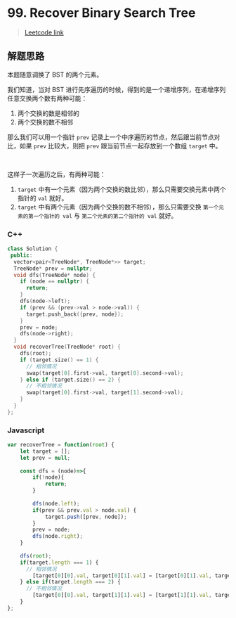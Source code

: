 # 99. Recover Binary Search Tree

> [Leetcode link](https://leetcode.com/problems/recover-binary-search-tree/)



## 解题思路

本题随意调换了 BST 的两个元素。

我们知道，当对 BST 进行先序遍历的时候，得到的是一个递增序列，在递增序列任意交换两个数有两种可能：

1. 两个交换的数是相邻的
2. 两个交换的数不相邻

那么我们可以用一个指针 `prev` 记录上一个中序遍历的节点，然后跟当前节点对比，如果 `prev` 比较大，则把 `prev` 跟当前节点一起存放到一个数组 `target` 中。

<br />

这样子一次遍历之后，有两种可能：

1. `target` 中有一个元素（因为两个交换的数比邻），那么只需要交换元素中两个指针的 `val` 就好。
2. `target` 中有两个元素（因为两个交换的数不相邻），那么只需要交换 `第一个元素的第一个指针的 val` 与 `第二个元素的第二个指针的 val` 就好。

### C++

```cpp
class Solution {
 public:
  vector<pair<TreeNode*, TreeNode*>> target;
  TreeNode* prev = nullptr;
  void dfs(TreeNode* node) {
    if (node == nullptr) {
      return;
    }
    dfs(node->left);
    if (prev && (prev->val > node->val)) {
      target.push_back({prev, node});
    }
    prev = node;
    dfs(node->right);
  }
  void recoverTree(TreeNode* root) {
    dfs(root);
    if (target.size() == 1) {
      // 相邻情况
      swap(target[0].first->val, target[0].second->val);
    } else if (target.size() == 2) {
      // 不相邻情况
      swap(target[0].first->val, target[1].second->val);
    }
  }
};
```



### Javascript

```js
var recoverTree = function(root) {
    let target = [];
    let prev = null;
    
    const dfs = (node)=>{
        if(!node){
            return;
        }
        
        dfs(node.left);
        if(prev && prev.val > node.val) {
            target.push([prev, node]);
        }
        prev = node;
        dfs(node.right);
    }
    
    dfs(root);
    if(target.length === 1) {
      // 相邻情况
        [target[0][0].val, target[0][1].val] = [target[0][1].val, target[0][0].val];
    } else if(target.length === 2) {
      // 不相邻情况
        [target[0][0].val, target[1][1].val] = [target[1][1].val, target[0][0].val];
    }
};
```


